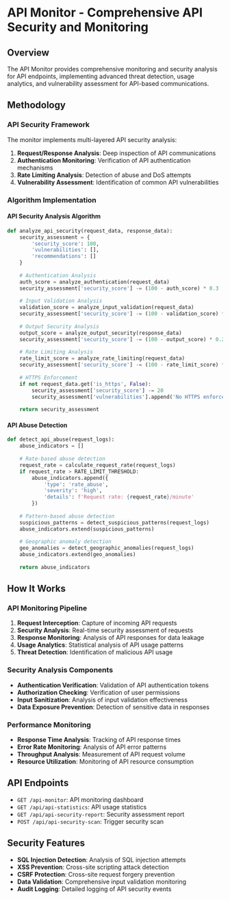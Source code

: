 
# API Monitor - Comprehensive API Security and Monitoring

## Overview
The API Monitor provides comprehensive monitoring and security analysis for API endpoints, implementing advanced threat detection, usage analytics, and vulnerability assessment for API-based communications.

## Methodology

### API Security Framework
The monitor implements multi-layered API security analysis:

1. **Request/Response Analysis**: Deep inspection of API communications
2. **Authentication Monitoring**: Verification of API authentication mechanisms
3. **Rate Limiting Analysis**: Detection of abuse and DoS attempts
4. **Vulnerability Assessment**: Identification of common API vulnerabilities

### Algorithm Implementation

#### API Security Analysis Algorithm
```python
def analyze_api_security(request_data, response_data):
    security_assessment = {
        'security_score': 100,
        'vulnerabilities': [],
        'recommendations': []
    }
    
    # Authentication Analysis
    auth_score = analyze_authentication(request_data)
    security_assessment['security_score'] -= (100 - auth_score) * 0.3
    
    # Input Validation Analysis
    validation_score = analyze_input_validation(request_data)
    security_assessment['security_score'] -= (100 - validation_score) * 0.2
    
    # Output Security Analysis
    output_score = analyze_output_security(response_data)
    security_assessment['security_score'] -= (100 - output_score) * 0.2
    
    # Rate Limiting Analysis
    rate_limit_score = analyze_rate_limiting(request_data)
    security_assessment['security_score'] -= (100 - rate_limit_score) * 0.1
    
    # HTTPS Enforcement
    if not request_data.get('is_https', False):
        security_assessment['security_score'] -= 20
        security_assessment['vulnerabilities'].append('No HTTPS enforcement')
    
    return security_assessment
```

#### API Abuse Detection
```python
def detect_api_abuse(request_logs):
    abuse_indicators = []
    
    # Rate-based abuse detection
    request_rate = calculate_request_rate(request_logs)
    if request_rate > RATE_LIMIT_THRESHOLD:
        abuse_indicators.append({
            'type': 'rate_abuse',
            'severity': 'high',
            'details': f'Request rate: {request_rate}/minute'
        })
    
    # Pattern-based abuse detection
    suspicious_patterns = detect_suspicious_patterns(request_logs)
    abuse_indicators.extend(suspicious_patterns)
    
    # Geographic anomaly detection
    geo_anomalies = detect_geographic_anomalies(request_logs)
    abuse_indicators.extend(geo_anomalies)
    
    return abuse_indicators
```

## How It Works

### API Monitoring Pipeline
1. **Request Interception**: Capture of incoming API requests
2. **Security Analysis**: Real-time security assessment of requests
3. **Response Monitoring**: Analysis of API responses for data leakage
4. **Usage Analytics**: Statistical analysis of API usage patterns
5. **Threat Detection**: Identification of malicious API usage

### Security Analysis Components
- **Authentication Verification**: Validation of API authentication tokens
- **Authorization Checking**: Verification of user permissions
- **Input Sanitization**: Analysis of input validation effectiveness
- **Data Exposure Prevention**: Detection of sensitive data in responses

### Performance Monitoring
- **Response Time Analysis**: Tracking of API response times
- **Error Rate Monitoring**: Analysis of API error patterns
- **Throughput Analysis**: Measurement of API request volume
- **Resource Utilization**: Monitoring of API resource consumption

## API Endpoints
- `GET /api-monitor`: API monitoring dashboard
- `GET /api/api-statistics`: API usage statistics
- `GET /api/api-security-report`: Security assessment report
- `POST /api/api-security-scan`: Trigger security scan

## Security Features
- **SQL Injection Detection**: Analysis of SQL injection attempts
- **XSS Prevention**: Cross-site scripting attack detection
- **CSRF Protection**: Cross-site request forgery prevention
- **Data Validation**: Comprehensive input validation monitoring
- **Audit Logging**: Detailed logging of API security events
